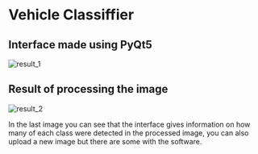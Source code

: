 ﻿# Vehicle Classiffier

## Interface made using PyQt5 
![result_1](https://github.com/LuisMendozaDev/project-ai/assets/122397702/95ed8ba5-676f-4290-a6a0-a769f6b5aca3)
## Result of processing the image
![result_2](https://github.com/LuisMendozaDev/project-ai/assets/122397702/73cd3509-7f61-4f8f-aca4-14df24580744)

In the last image you can see that the interface gives information on how many of each class were detected in the processed image, you can also upload a new image but there are some with the software.
